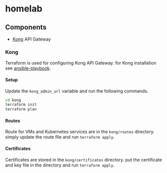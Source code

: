 # homelab

## Components
- [Kong](#kong-api-gateway) API Gateway

### Kong
Terraform is used for configuring Kong API Gateway. for Kong installation see [ansible-playbook](https://github.com/guyzsarun-lab/ansible).
#### Setup
Update the `kong_admin_url` variable and run the following commands.
```bash
cd kong
terraform init
terraform plan
```
#### Routes
Route for VMs and Kubernetes services are in the `kong/routes` directory. simply update the route file and run `terraform apply`.
#### Certificates
Certificates are stored in the `kong/certificates` directory. put the certificate and key file in the directory and run `terraform apply`.